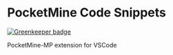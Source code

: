 # PocketMine Code Snippets

[![Greenkeeper badge](https://badges.greenkeeper.io/InkoHX/pmmp-vscode.svg)](https://greenkeeper.io/)

PocketMine-MP extension for VSCode